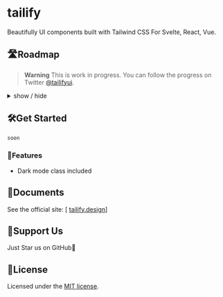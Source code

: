 # tailify
Beautifully UI components built with Tailwind CSS For Svelte, React, Vue.



## 🛣Roadmap

> **Warning**
> This is work in progress. You can follow the progress on Twitter [@tailifyui](https://twitter.com/tailifyui).

<details>
<summary>
  show / hide
</summary>

- Actions
  - [ ] Alert Dialog
  - [ ] Button
  - [ ] Context Menu
  - [ ] Dialog Modal
  - [ ] Dropdown Menu
  - [ ] Popover

- Data display
  - [ ] Accordion
  - [ ] Avatar
  - [ ] Badge
  - [ ] Code
  - [ ] Collapsible
  - [ ] Hover Card
  - [ ] Progress

- Data input
  - [ ] Checkbox
  - [ ] Input
  - [ ] Radio
  - [ ] Select
  - [ ] Slider
  - [ ] Switch
  - [ ] Textarea
  - [ ] Toast
  - [ ] Upload
  
- Layout
  - [ ] Aspect Ratio

- Navigation
  - [ ] Breadcrumbs
  - [ ] Pagination
  - [ ] Steps
  - [ ] Tab

- Mockup
  - [ ] Browser
  - [ ] Code


</details>


## 🛠️Get Started

```bash
soon
```

### 👀Features

- Dark mode class included

## 📒Documents

See the official site: [ [tailify.design](https://tailify.design/)]

## 🎁Support Us

Just Star us on GitHub🙌

## 🎫License

Licensed under the [MIT license](https://github.com/TailifyUI/tailify/blob/main/LICENSE.md).
